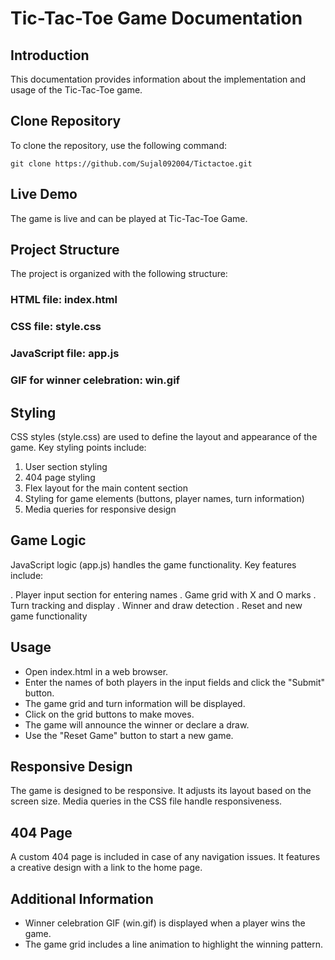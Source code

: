 # Tic-Tac-Toe Game Documentation

## Introduction

This documentation provides information about the implementation and usage of the Tic-Tac-Toe game.

## Clone Repository

To clone the repository, use the following command:

```
git clone https://github.com/Sujal092004/Tictactoe.git
```
## Live Demo
The game is live and can be played at Tic-Tac-Toe Game.

## Project Structure
The project is organized with the following structure:

### HTML file: index.html
### CSS file: style.css
### JavaScript file: app.js
### GIF for winner celebration: win.gif
## Styling
CSS styles (style.css) are used to define the layout and appearance of the game. Key styling points include:

1. User section styling
2. 404 page styling
3. Flex layout for the main content section
4. Styling for game elements (buttons, player names, turn information)
5. Media queries for responsive design
## Game Logic
JavaScript logic (app.js) handles the game functionality. Key features include:

. Player input section for entering names
. Game grid with X and O marks
. Turn tracking and display
. Winner and draw detection
. Reset and new game functionality
## Usage
- Open index.html in a web browser.
- Enter the names of both players in the input fields and click the "Submit" button.
- The game grid and turn information will be displayed.
- Click on the grid buttons to make moves.
- The game will announce the winner or declare a draw.
- Use the "Reset Game" button to start a new game.
## Responsive Design
The game is designed to be responsive. It adjusts its layout based on the screen size. Media queries in the CSS file handle responsiveness.

## 404 Page
A custom 404 page is included in case of any navigation issues. It features a creative design with a link to the home page.

## Additional Information
* Winner celebration GIF (win.gif) is displayed when a player wins the game.
* The game grid includes a line animation to highlight the winning pattern.
